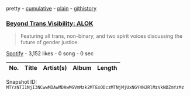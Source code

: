 pretty - [cumulative](/playlists/cumulative/37i9dQZF1DX21ildQwVt4b.md) - [plain](/playlists/plain/37i9dQZF1DX21ildQwVt4b) - [githistory](https://github.githistory.xyz/mackorone/spotify-playlist-archive/blob/main/playlists/plain/37i9dQZF1DX21ildQwVt4b)

### [Beyond Trans Visibility: ALOK](https://open.spotify.com/playlist/37i9dQZF1DX21ildQwVt4b)

> Featuring all trans, non\-binary, and two spirit voices discussing the future of gender justice.

[Spotify](https://open.spotify.com/user/spotify) - 3,152 likes - 0 song - 0 sec

| No. | Title | Artist(s) | Album | Length |
|---|---|---|---|---|

Snapshot ID: `MTYzNTI1NjI3NCwwMDAwMDAwMGVmMzk2MTExODczMTNjMjUxNGY4N2RlMzVkNDZmYzMz`

